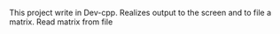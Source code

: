 This project write in Dev-cpp.
Realizes output to the screen and to file a matrix. Read matrix from file
